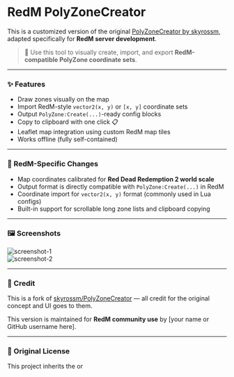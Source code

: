 # RedM PolyZoneCreator

This is a customized version of the original [PolyZoneCreator by skyrossm](https://github.com/skyrossm/PolyZoneCreator), adapted specifically for **RedM server development**.

> 🎯 Use this tool to visually create, import, and export **RedM-compatible PolyZone coordinate sets**.

---

### ✨ Features

- Draw zones visually on the map
- Import RedM-style `vector2(x, y)` or `[x, y]` coordinate sets
- Output `PolyZone:Create(...)`-ready config blocks
- Copy to clipboard with one click 📋
- Leaflet map integration using custom RedM map tiles
- Works offline (fully self-contained)

---

### 🐴 RedM-Specific Changes

- Map coordinates calibrated for **Red Dead Redemption 2 world scale**
- Output format is directly compatible with `PolyZone:Create(...)` in RedM
- Coordinate import for `vector2(x, y)` format (commonly used in Lua configs)
- Built-in support for scrollable long zone lists and clipboard copying

---

### 🖼 Screenshots

![screenshot-1](https://i.ibb.co/x449T3c/image.png)  
![screenshot-2](https://i.ibb.co/prR7LCLv/image.png)

---

### 📜 Credit

This is a fork of [skyrossm/PolyZoneCreator](https://github.com/skyrossm/PolyZoneCreator) — all credit for the original concept and UI goes to them.

This version is maintained for **RedM community use** by [your name or GitHub username here].

---

### 📂 Original License

This project inherits the or
